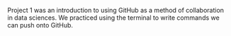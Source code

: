 Project 1 was an introduction to using GitHub as a method of collaboration in data sciences.  We practiced using the terminal to write commands we can push onto GitHub.  

